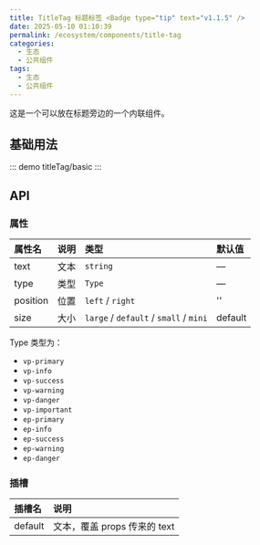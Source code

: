 ```yaml
---
title: TitleTag 标题标签 <Badge type="tip" text="v1.1.5" />
date: 2025-05-10 01:10:39
permalink: /ecosystem/components/title-tag
categories:
  - 生态
  - 公共组件
tags:
  - 生态
  - 公共组件
---
```


这是一个可以放在标题旁边的一个内联组件。

## 基础用法

::: demo
titleTag/basic
:::

## API

### 属性

| 属性名   | 说明 | 类型                                   | 默认值  |
| :------- | :--- | :------------------------------------- | :------ |
| text     | 文本 | `string`                               | —       |
| type     | 类型 | `Type`                                 | —       |
| position | 位置 | `left` / `right`                       | ''      |
| size     | 大小 | `large` / `default` / `small` / `mini` | default |

Type 类型为：

- `vp-primary`
- `vp-info`
- `vp-success`
- `vp-warning`
- `vp-danger`
- `vp-important`
- `ep-primary`
- `ep-info`
- `ep-success`
- `ep-warning`
- `ep-danger`

### 插槽

| 插槽名  | 说明                         |
| :------ | :--------------------------- |
| default | 文本，覆盖 props 传来的 text |
